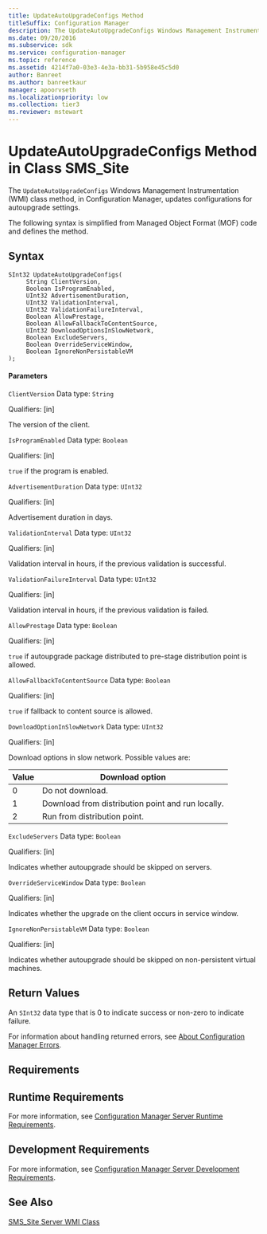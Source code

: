 ```yaml
---
title: UpdateAutoUpgradeConfigs Method
titleSuffix: Configuration Manager
description: The UpdateAutoUpgradeConfigs Windows Management Instrumentation class method, in Configuration Manager, updates configurations for autoupgrade settings.
ms.date: 09/20/2016
ms.subservice: sdk
ms.service: configuration-manager
ms.topic: reference
ms.assetid: 4214f7a0-03e3-4e3a-bb31-5b958e45c5d0
author: Banreet
ms.author: banreetkaur
manager: apoorvseth
ms.localizationpriority: low
ms.collection: tier3
ms.reviewer: mstewart
---
```

# UpdateAutoUpgradeConfigs Method in Class SMS_Site
The `UpdateAutoUpgradeConfigs` Windows Management Instrumentation (WMI) class method, in Configuration Manager, updates configurations for autoupgrade settings.

 The following syntax is simplified from Managed Object Format (MOF) code and defines the method.

## Syntax

```
SInt32 UpdateAutoUpgradeConfigs(
     String ClientVersion,
     Boolean IsProgramEnabled,
     UInt32 AdvertisementDuration,
     UInt32 ValidationInterval,
     UInt32 ValidationFailureInterval,
     Boolean AllowPrestage,
     Boolean AllowFallbackToContentSource,
     UInt32 DownloadOptionsInSlowNetwork,
     Boolean ExcludeServers,
     Boolean OverrideServiceWindow,
     Boolean IgnoreNonPersistableVM
);
```

#### Parameters
 `ClientVersion`
 Data type: `String`

 Qualifiers: [in]

 The version of the client.

 `IsProgramEnabled`
 Data type: `Boolean`

 Qualifiers: [in]

 `true` if the program is enabled.

 `AdvertisementDuration`
 Data type: `UInt32`

 Qualifiers: [in]

 Advertisement duration in days.

 `ValidationInterval`
 Data type: `UInt32`

 Qualifiers: [in]

 Validation interval in hours, if the previous validation is successful.

 `ValidationFailureInterval`
 Data type: `UInt32`

 Qualifiers: [in]

 Validation interval in hours, if the previous validation is failed.

 `AllowPrestage`
 Data type: `Boolean`

 Qualifiers: [in]

 `true` if autoupgrade package distributed to pre-stage distribution point is allowed.

 `AllowFallbackToContentSource`
 Data type: `Boolean`

 Qualifiers: [in]

 `true` if fallback to content source is allowed.

 `DownloadOptionInSlowNetwork`
 Data type: `UInt32`

 Qualifiers: [in]

 Download options in slow network. Possible values are:

|Value|Download option|
|-|-|
|0|Do not download.|
|1|Download from distribution point and run locally.|
|2|Run from distribution point.|

 `ExcludeServers`
 Data type: `Boolean`

 Qualifiers: [in]

 Indicates whether autoupgrade should be skipped on servers.

 `OverrideServiceWindow`
 Data type: `Boolean`

 Qualifiers: [in]

 Indicates whether the upgrade on the client occurs in service window.

 `IgnoreNonPersistableVM`
 Data type: `Boolean`

 Qualifiers: [in]

 Indicates whether autoupgrade should be skipped on non-persistent virtual machines.

## Return Values
 An `SInt32` data type that is 0 to indicate success or non-zero to indicate failure.

 For information about handling returned errors, see [About Configuration Manager Errors](../../../../../develop/core/understand/about-configuration-manager-errors.md).

## Requirements

## Runtime Requirements
 For more information, see [Configuration Manager Server Runtime Requirements](../../../../../develop/core/reqs/server-runtime-requirements.md).

## Development Requirements
 For more information, see [Configuration Manager Server Development Requirements](../../../../../develop/core/reqs/server-development-requirements.md).

## See Also
 [SMS_Site Server WMI Class](../../../../../develop/reference/core/servers/configure/sms_site-server-wmi-class.md)
